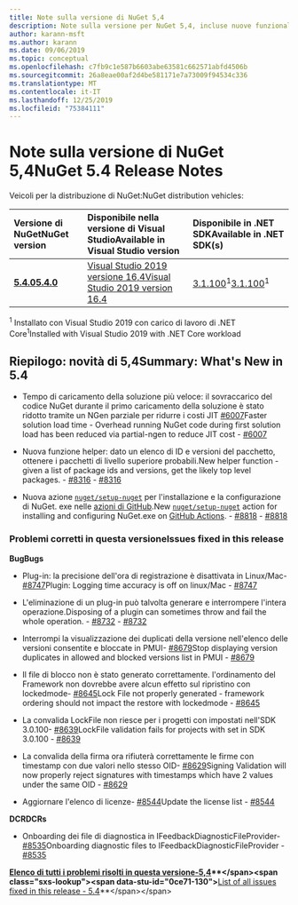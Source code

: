 ```yaml
---
title: Note sulla versione di NuGet 5,4
description: Note sulla versione per NuGet 5,4, incluse nuove funzionalità, correzioni di bug e DCR.
author: karann-msft
ms.author: karann
ms.date: 09/06/2019
ms.topic: conceptual
ms.openlocfilehash: c7fb9c1e587b6603abe63581c662571abfd4506b
ms.sourcegitcommit: 26a8eae00af2d4be581171e7a73009f94534c336
ms.translationtype: MT
ms.contentlocale: it-IT
ms.lasthandoff: 12/25/2019
ms.locfileid: "75384111"
---
```

# <a name="nuget-54-release-notes"></a><span data-ttu-id="0ce71-103">Note sulla versione di NuGet 5,4</span><span class="sxs-lookup"><span data-stu-id="0ce71-103">NuGet 5.4 Release Notes</span></span>

<span data-ttu-id="0ce71-104">Veicoli per la distribuzione di NuGet:</span><span class="sxs-lookup"><span data-stu-id="0ce71-104">NuGet distribution vehicles:</span></span>

| <span data-ttu-id="0ce71-105">Versione di NuGet</span><span class="sxs-lookup"><span data-stu-id="0ce71-105">NuGet version</span></span> | <span data-ttu-id="0ce71-106">Disponibile nella versione di Visual Studio</span><span class="sxs-lookup"><span data-stu-id="0ce71-106">Available in Visual Studio version</span></span>| <span data-ttu-id="0ce71-107">Disponibile in .NET SDK</span><span class="sxs-lookup"><span data-stu-id="0ce71-107">Available in .NET SDK(s)</span></span>|
|:---|:---|:---|
| [<span data-ttu-id="0ce71-108">**5.4.0**</span><span class="sxs-lookup"><span data-stu-id="0ce71-108">**5.4.0**</span></span>](https://nuget.org/downloads) | [<span data-ttu-id="0ce71-109">Visual Studio 2019 versione 16,4</span><span class="sxs-lookup"><span data-stu-id="0ce71-109">Visual Studio 2019 version 16.4</span></span>](https://visualstudio.microsoft.com/downloads/) | <span data-ttu-id="0ce71-110">[3.1.100](https://dotnet.microsoft.com/download/dotnet-core/3.1)<sup>1</sup></span><span class="sxs-lookup"><span data-stu-id="0ce71-110">[3.1.100](https://dotnet.microsoft.com/download/dotnet-core/3.1)<sup>1</sup></span></span> |

<span data-ttu-id="0ce71-111"><sup>1</sup> Installato con Visual Studio 2019 con carico di lavoro di .NET Core</span><span class="sxs-lookup"><span data-stu-id="0ce71-111"><sup>1</sup>Installed with Visual Studio 2019 with .NET Core workload</span></span>

## <a name="summary-whats-new-in-54"></a><span data-ttu-id="0ce71-112">Riepilogo: novità di 5,4</span><span class="sxs-lookup"><span data-stu-id="0ce71-112">Summary: What's New in 5.4</span></span>

* <span data-ttu-id="0ce71-113">Tempo di caricamento della soluzione più veloce: il sovraccarico del codice NuGet durante il primo caricamento della soluzione è stato ridotto tramite un NGen parziale per ridurre i costi JIT [#6007](https://github.com/NuGet/Home/issues/6007)</span><span class="sxs-lookup"><span data-stu-id="0ce71-113">Faster solution load time - Overhead running NuGet code during first solution load has been reduced via partial-ngen to reduce JIT cost - [#6007](https://github.com/NuGet/Home/issues/6007)</span></span>

* <span data-ttu-id="0ce71-114">Nuova funzione helper: dato un elenco di ID e versioni del pacchetto, ottenere i pacchetti di livello superiore probabili.</span><span class="sxs-lookup"><span data-stu-id="0ce71-114">New helper function - given a list of package ids and versions, get the likely top level packages.</span></span><span data-ttu-id="0ce71-115"> - [#8316](https://github.com/NuGet/Home/issues/8316)</span><span class="sxs-lookup"><span data-stu-id="0ce71-115"> - [#8316](https://github.com/NuGet/Home/issues/8316)</span></span>

* <span data-ttu-id="0ce71-116">Nuova azione [`nuget/setup-nuget`](https://github.com/marketplace/actions/setup-nuget-exe-for-use-with-actions) per l'installazione e la configurazione di NuGet. exe nelle [azioni di GitHub](https://github.com/features/actions).</span><span class="sxs-lookup"><span data-stu-id="0ce71-116">New [`nuget/setup-nuget`](https://github.com/marketplace/actions/setup-nuget-exe-for-use-with-actions) action for installing and configuring NuGet.exe on [GitHub Actions](https://github.com/features/actions).</span></span><span data-ttu-id="0ce71-117"> - [#8818](https://github.com/NuGet/Home/issues/8818)</span><span class="sxs-lookup"><span data-stu-id="0ce71-117"> - [#8818](https://github.com/NuGet/Home/issues/8818)</span></span>

### <a name="issues-fixed-in-this-release"></a><span data-ttu-id="0ce71-118">Problemi corretti in questa versione</span><span class="sxs-lookup"><span data-stu-id="0ce71-118">Issues fixed in this release</span></span>

<span data-ttu-id="0ce71-119">**Bug**</span><span class="sxs-lookup"><span data-stu-id="0ce71-119">**Bugs**</span></span>

* <span data-ttu-id="0ce71-120">Plug-in: la precisione dell'ora di registrazione è disattivata in Linux/Mac- [#8747](https://github.com/NuGet/Home/issues/8747)</span><span class="sxs-lookup"><span data-stu-id="0ce71-120">Plugin: Logging time accuracy is off on linux/Mac - [#8747](https://github.com/NuGet/Home/issues/8747)</span></span>

* <span data-ttu-id="0ce71-121">L'eliminazione di un plug-in può talvolta generare e interrompere l'intera operazione.</span><span class="sxs-lookup"><span data-stu-id="0ce71-121">Disposing of a plugin can sometimes throw and fail the whole operation.</span></span><span data-ttu-id="0ce71-122"> - [#8732](https://github.com/NuGet/Home/issues/8732)</span><span class="sxs-lookup"><span data-stu-id="0ce71-122"> - [#8732](https://github.com/NuGet/Home/issues/8732)</span></span>

* <span data-ttu-id="0ce71-123">Interrompi la visualizzazione dei duplicati della versione nell'elenco delle versioni consentite e bloccate in PMUI- [#8679](https://github.com/NuGet/Home/issues/8679)</span><span class="sxs-lookup"><span data-stu-id="0ce71-123">Stop displaying version duplicates in allowed and blocked versions list in PMUI - [#8679](https://github.com/NuGet/Home/issues/8679)</span></span>

* <span data-ttu-id="0ce71-124">Il file di blocco non è stato generato correttamente. l'ordinamento del Framework non dovrebbe avere alcun effetto sul ripristino con lockedmode- [#8645](https://github.com/NuGet/Home/issues/8645)</span><span class="sxs-lookup"><span data-stu-id="0ce71-124">Lock File not properly generated - framework ordering should not impact the restore with lockedmode - [#8645](https://github.com/NuGet/Home/issues/8645)</span></span>

* <span data-ttu-id="0ce71-125">La convalida LockFile non riesce per i progetti con <RuntimeIdentifiers> impostati nell'SDK 3.0.100- [#8639](https://github.com/NuGet/Home/issues/8639)</span><span class="sxs-lookup"><span data-stu-id="0ce71-125">LockFile validation fails for projects with <RuntimeIdentifiers> set in SDK 3.0.100 - [#8639](https://github.com/NuGet/Home/issues/8639)</span></span>

* <span data-ttu-id="0ce71-126">La convalida della firma ora rifiuterà correttamente le firme con timestamp con due valori nello stesso OID- [#8629](https://github.com/NuGet/Home/issues/8629)</span><span class="sxs-lookup"><span data-stu-id="0ce71-126">Signing Validation will now properly reject signatures with timestamps which have 2 values under the same OID - [#8629](https://github.com/NuGet/Home/issues/8629)</span></span>

* <span data-ttu-id="0ce71-127">Aggiornare l'elenco di licenze- [#8544](https://github.com/NuGet/Home/issues/8544)</span><span class="sxs-lookup"><span data-stu-id="0ce71-127">Update the license list - [#8544](https://github.com/NuGet/Home/issues/8544)</span></span>

<span data-ttu-id="0ce71-128">**DCR**</span><span class="sxs-lookup"><span data-stu-id="0ce71-128">**DCRs**</span></span>

* <span data-ttu-id="0ce71-129">Onboarding dei file di diagnostica in IFeedbackDiagnosticFileProvider- [#8535](https://github.com/NuGet/Home/issues/8535)</span><span class="sxs-lookup"><span data-stu-id="0ce71-129">Onboarding diagnostic files to IFeedbackDiagnosticFileProvider - [#8535](https://github.com/NuGet/Home/issues/8535)</span></span>

<span data-ttu-id="0ce71-130">**[Elenco di tutti i problemi risolti in questa versione-5,4](https://github.com/nuget/home/issues?q=is%3Aissue+is%3Aclosed+milestone%3A%225.4")**</span><span class="sxs-lookup"><span data-stu-id="0ce71-130">**[List of all issues fixed in this release - 5.4](https://github.com/nuget/home/issues?q=is%3Aissue+is%3Aclosed+milestone%3A%225.4")**</span></span>
